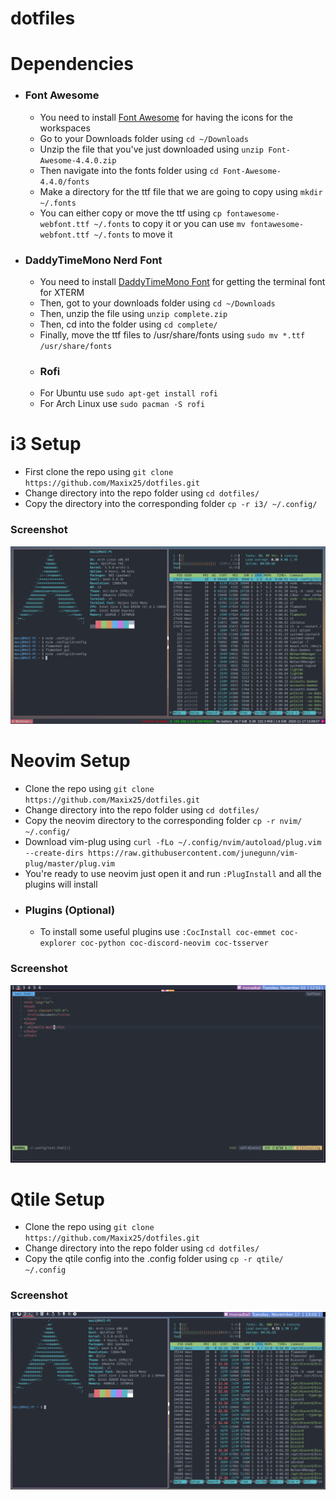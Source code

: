 # dotfiles
# Dependencies
- ### Font Awesome
  - You need to install <a href="https://github.com/FortAwesome/Font-Awesome/archive/v4.4.0.zip">Font Awesome</a> for having the icons for the workspaces
  - Go to your Downloads folder using ```cd ~/Downloads```
  - Unzip the file that you've just downloaded using ```unzip Font-Awesome-4.4.0.zip```
  - Then navigate into the fonts folder using ```cd Font-Awesome-4.4.0/fonts```
  - Make a directory for the ttf file that we are going to copy using ```mkdir ~/.fonts```
  - You can either copy or move the ttf using ```cp fontawesome-webfont.ttf ~/.fonts``` to copy it or you can use ```mv fontawesome-webfont.ttf ~/.fonts``` to move it
- ### DaddyTimeMono Nerd Font
  - You need to install <a href="https://minhaskamal.github.io/DownGit/#/home?url=https://github.com/ryanoasis/nerd-fonts/tree/master/patched-fonts/DaddyTimeMono/complete">DaddyTimeMono Font</a> for getting the terminal font for XTERM
  - Then, got to your downloads folder using `cd ~/Downloads`
  - Then, unzip the file using `unzip complete.zip`
  - Then, cd into the folder using `cd complete/`
  - Finally, move the ttf files to /usr/share/fonts using `sudo mv *.ttf /usr/share/fonts`
  - ### Rofi
  - For Ubuntu use ```sudo apt-get install rofi```
  - For Arch Linux use ```sudo pacman -S rofi```
# i3 Setup
- First clone the repo using ```git clone https://github.com/Maxix25/dotfiles.git```
- Change directory into the repo folder using ```cd dotfiles/```
- Copy the directory into the corresponding folder ```cp -r i3/ ~/.config/```
  
### Screenshot
![i3Screenshot](https://github.com/Maxix25/dotfiles/blob/master/screenshots/i3.png)
# Neovim Setup
- Clone the repo using ```git clone https://github.com/Maxix25/dotfiles.git```
- Change directory into the repo folder using ```cd dotfiles/```
- Copy the neovim directory to the corresponding folder ```cp -r nvim/ ~/.config/```
- Download vim-plug using ```curl -fLo ~/.config/nvim/autoload/plug.vim --create-dirs https://raw.githubusercontent.com/junegunn/vim-plug/master/plug.vim```
- You're ready to use neovim just open it and run ```:PlugInstall``` and all the plugins will install
- ### Plugins (Optional)
  - To install some useful plugins use ```:CocInstall coc-emmet coc-explorer coc-python coc-discord-neovim coc-tsserver```
### Screenshot
![NeovimScreenshot](https://github.com/Maxix25/dotfiles/blob/master/screenshots/neovim.jpeg)
# Qtile Setup
- Clone the repo using ```git clone https://github.com/Maxix25/dotfiles.git```
- Change directory into the repo folder using ```cd dotfiles/```
- Copy the qtile config into the .config folder using ```cp -r qtile/ ~/.config```
### Screenshot
![QtileScreenshot](https://github.com/Maxix25/dotfiles/blob/master/screenshots/qtile.jpeg)
